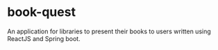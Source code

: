 # book-quest
An application for libraries to present their books to users written using ReactJS and Spring boot.
